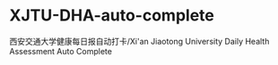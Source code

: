 # XJTU-DHA-auto-complete
西安交通大学健康每日报自动打卡/Xi'an Jiaotong University Daily Health Assessment Auto Complete
